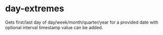 # day-extremes
Gets first/last day of day/week/month/quarter/year for a provided date with optional interval timestamp value can be added.
